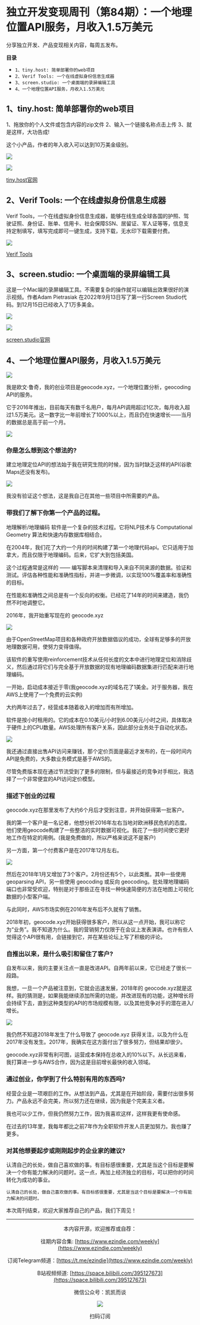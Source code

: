# 独立开发变现周刊（第84期）：一个地理位置API服务，月收入1.5万美元

分享独立开发、产品变现相关内容，每周五发布。

**目录**
- `1、tiny.host: 简单部署你的web项目`
- `2、Verif Tools: 一个在线虚拟身份信息生成器`
- `3、screen.studio: 一个桌面端的录屏编辑工具`
- `4、一个地理位置API服务，月收入1.5万美元`

## 1、tiny.host: 简单部署你的web项目

1、拖放你的个人文件或包含内容的zip文件
2、输入一个链接名称点击上传
3、就是这样，大功告成!

这个小产品，作者的年入收入可以达到10万美金级别。

![](https://tva1.sinaimg.cn/large/008vxvgGly1h94sdho8ldj31k50u0q6e.jpg)

![](https://tva1.sinaimg.cn/large/008vxvgGly1h94sdjflmsj30uc0nmjt5.jpg)

[tiny.host官网](https://tiiny.host/)

## 2、Verif Tools: 一个在线虚拟身份信息生成器

Verif Tools，一个在线虚拟身份信息生成器，能够在线生成全球各国的护照、驾驶证照、身份证、账单、信用卡、社会保障SSN、居留证、军人证等等，信息支持定制填写，填写完成即可一键生成，支持下载，无水印下载需要付费。

![](https://tva1.sinaimg.cn/large/008vxvgGly1h94sdj9xrzj31rn0u0gqp.jpg)

[Verif Tools](https://verif.tools/)

## 3、screen.studio: 一个桌面端的录屏编辑工具

这是一个Mac端的录屏编辑工具。不需要复杂的操作就可以编辑出效果很好的演示视频。作者Adam Pietrasiak 在2022年9月13日写了第一行Screen Studio代码。到12月15日已经收入了1万多美金。

![](https://tva1.sinaimg.cn/large/008vxvgGly1h94sdj0eukj30tg0nqq59.jpg)

![](https://tva1.sinaimg.cn/large/008vxvgGly1h94sdiw6jqj30uw0tmmzx.jpg)

[screen.studio官网](https://www.screen.studio/)

## 4、一个地理位置API服务，月收入1.5万美元

![](https://tva1.sinaimg.cn/large/008vxvgGly1h94sdipxbpj30m20ku3zh.jpg)

我是欧文·鲁奇，我的创业项目是geocode.xyz，一个地理位置分析，geocoding API的服务。

它于2016年推出，目前每天有数千名用户，每月API调用超过1亿次，每月收入超过1.5万美元。这一数字比一年前增长了1000%以上，而且仍在快速增长——当月的数据总是高于前一个月。

![](https://tva1.sinaimg.cn/large/008vxvgGly1h94sdikaobj30nm0f2dgh.jpg)

### 你是怎么想到这个想法的?

建立地理定位API的想法始于我在研究生院的时候，因为当时缺乏这样的API(谷歌Maps还没有发布)。

![](https://tva1.sinaimg.cn/large/008vxvgGly1h94sdifos7j31sh0u00wz.jpg)

我没有验证这个想法，这是我自己在其他一些项目中所需要的产品。

### 带我们了解下你第一个产品的过程。

地理解析/地理编码 软件是一个复杂的技术过程。它将NLP技术与 Computational Geometry 算法和快速内存数据库相结合。

在2004年，我们花了大约一个月的时间构建了第一个地理代码api。它只适用于加拿大，而且仅限于地理编码。后来，它扩大到包括美国。

这个过程通常是这样的 —— 编写脚本来清理和导入来自不同来源的数据。验证和测试。评估各种性能和准确性指标，并进一步微调，以实现100%覆盖率和准确性的目标。

在性能和准确性之间总是有一个反向的权衡。已经花了14年的时间来建造，我仍然不时地调整它。

2016年，我开始重写现在的 geocode.xyz

![](https://tva1.sinaimg.cn/large/008vxvgGly1h94sdib0oij31qj0u0jwp.jpg)

由于OpenStreetMap项目和各种政府开放数据倡议的成功，全球有足够多的开放地理数据可用，使努力变得值得。

该软件的重写使用reinforcement技术从任何长度的文本中进行地理定位和消除歧义，然后通过将它们与完全基于开放数据的现有地理编码数据集进行匹配来进行地理编码。

一开始，启动成本接近于零(我geocode.xyz的域名花了1美金。对于服务器，我在AWS上使用了一个免费的云实例)

大约两年过去了，经营成本随着收入的增加而有所增加。

软件是按小时租用的。它的成本在0.10美元/小时到6.00美元/小时之间，具体取决于硬件上的CPU数量。AWS处理所有客户关系，因此部分业务处于自动化状态。

![](https://tva1.sinaimg.cn/large/008vxvgGly1h94sdi61v0j31nc0tc42a.jpg)

我还通过直接出售API访问来赚钱，那个定价页面是最近才发布的，在一段时间内API是免费的，大多数业务模式是基于AWS的。

尽管免费版本现在通过节流受到了更多的限制，但与最接近的竞争对手相比，我选择了一个非常便宜的API访问定价模型。

### 描述下创业的过程

geocode.xyz在那里发布了大约6个月后才受到注意，并开始获得第一批客户。

我的第一个客户是一名记者，他想分析2016年左右当地对欧洲移民危机的态度。他们使用geocode构建了一些整洁的实时数据可视化。我花了一些时间使它更好地工作在特定的用例。(我是免费做的，所以严格来说这不是客户)

另一方面，第一个付费客户是在2017年12月左右。

![](https://tva1.sinaimg.cn/large/008vxvgGly1h94sdhyygaj31ua0s2gs2.jpg)

然后在2018年1月又增加了3个客户。2月份还有5个，以此类推。其中一些使用geoparsing API，另一些使用 geocoding 或反向 geocoding。批处理地理编码端口也非常受欢迎，特别是对于那些正在寻找一种快速简便的方法在地图上可视化数据的小型客户端。

与此同时，AWS市场实例在2016年发布后不久就有了销售。

2018年初，geocode.xyz开始获得很多客户，所以从这一点开始，我可以称它为“业务”。我不知道为什么。我的营销努力仅限于在会议上发表演讲。也许有些人觉得这个API很有用，会链接到它，并在某些论坛上写了积极的评论。

### 自推出以来，是什么吸引和留住了客户?

自发布以来，我的主要关注点一直是改进API。自两年前以来，它已经走了很长一段路。

我想，一旦一个产品被注意到，它就会迅速发展，2018年的 geocode.xyz就是这样。我的猜测是，如果我能继续添加所需的功能，并改进现有的功能，这种增长将会持续下去，直到这种类型的API的市场规模有限，以及其他竞争对手的潜在进入/增长。

![](https://tva1.sinaimg.cn/large/008vxvgGly1h94sdhth3fj31sr0u0gsd.jpg)

我仍然不知道2018年发生了什么导致了 geocode.xyz 获得关注，以及为什么在2017年没有发生。2017年，我确实在这方面付出了很多努力，但结果却很少。

geocode.xyz非常有利可图，运营成本保持在总收入的10%以下。从长远来看，我打算进一步与AWS合作，因为这是目前增长最快的收入领域。

### 通过创业，你学到了什么特别有用的东西吗?

经营企业是一项艰巨的工作。从想法到产品，尤其是在开始阶段，需要付出很多努力。产品永远不会完美，所以努力还在继续，因为我是个完美主义者。

我也可以少工作，但我仍然努力工作，因为我喜欢这样，这样我更有使命感。

在过去的13年里，我每年都比之前7年作为全职软件开发人员更加努力。我也赚了更多。

### 对其他想要起步或刚刚起步的企业家的建议?

认清自己的长处，做自己喜欢做的事。有目标感很重要，尤其是当这个目标是要解决一个你有能力解决的问题时。这一点，再加上经济独立的目标，可以把你的时间转化为成功的事业。

```
认清自己的长处，做自己喜欢做的事。有目标感很重要，尤其是当这个目标是要解决一个你有能力解决的问题时。
```

本次周刊结束，欢迎大家推荐自己的产品，我们下周见！

---
<center>
本内容开源，欢迎推荐或自荐：

往期内容合集: [https://www.ezindie.com/weekly](https://www.ezindie.com/weekly)

订阅Telegram频道：[https://t.me/ezindie](https://www.ezindie.com/weekly)

B站视频频道: [https://space.bilibili.com/395127673](https://space.bilibili.com/395127673)

微信公众号：凯凯而谈

![](http://qiniu.gafata.com/2019-03-17-web-bear.jpg?imageView2/2/w/200)

扫码订阅
</center>